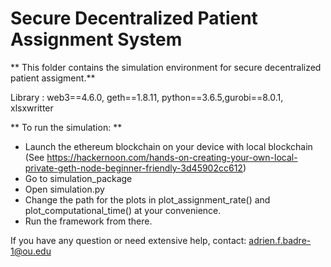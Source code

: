 # Secure Decentralized Patient Assignment System

** This folder contains the simulation environment for secure decentralized patient assigment.**

Library : web3==4.6.0, geth==1.8.11, python==3.6.5,gurobi==8.0.1, xlsxwritter


** To run the simulation: **
  - Launch the ethereum blockchain on your device with local blockchain (See https://hackernoon.com/hands-on-creating-your-own-local-private-geth-node-beginner-friendly-3d45902cc612) 
  - Go to simulation_package
  - Open simulation.py
  - Change the path for the plots in plot_assignment_rate() and plot_computational_time() at your convenience.
  - Run the framework from there.
 
 
If you have any question or need extensive help, contact: adrien.f.badre-1@ou.edu
 
